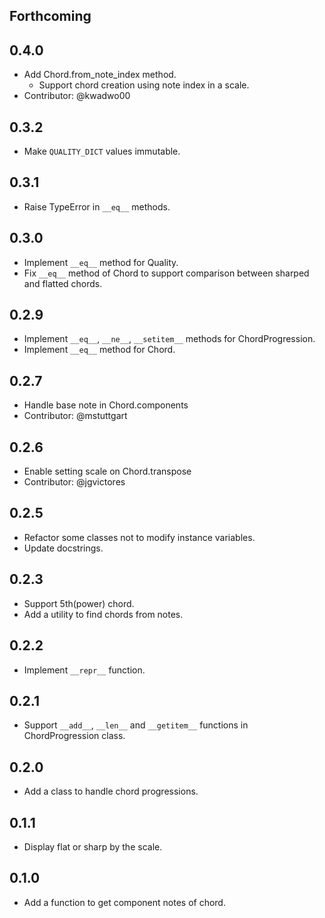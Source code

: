 ## Forthcoming

## 0.4.0
- Add Chord.from_note_index method.
    - Support chord creation using note index in a scale.
- Contributor: @kwadwo00

## 0.3.2
- Make `QUALITY_DICT` values immutable.

## 0.3.1
- Raise TypeError in `__eq__` methods.

## 0.3.0
- Implement `__eq__` method for Quality.
- Fix `__eq__` method of Chord to support comparison between sharped and flatted chords.

## 0.2.9
- Implement `__eq__`, `__ne__`, `__setitem__` methods for ChordProgression.
- Implement `__eq__` method for Chord.

## 0.2.7
- Handle base note in Chord.components
- Contributor: @mstuttgart

## 0.2.6
- Enable setting scale on Chord.transpose
- Contributor: @jgvictores

## 0.2.5
- Refactor some classes not to modify instance variables.
- Update docstrings.

## 0.2.3
- Support 5th(power) chord.
- Add a utility to find chords from notes.

## 0.2.2
- Implement `__repr__` function.

## 0.2.1
- Support `__add__`, `__len__` and `__getitem__` functions in ChordProgression class.

## 0.2.0
- Add a class to handle chord progressions.

## 0.1.1
- Display flat or sharp by the scale.

## 0.1.0
- Add a function to get component notes of chord.
